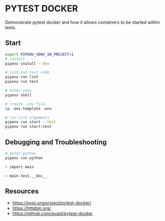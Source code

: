 # PYTEST DOCKER

Demonstrate pytest docker and how it allows containers to be started within tests.  

## Start

```sh
export PIPENV_VENV_IN_PROJECT=1
# install
pipenv install --dev

# lint and test code
pipenv run lint
pipenv run test

# enter venv
pipenv shell

# create .env file
cp .env.template .env

# run with arguments
pipenv run start --test
pipenv run start:test
```

## Debugging and Troubleshooting

```sh
# enter python
pipenv run python

> import main

> main.test.__doc__
```

## Resources

* https://pypi.org/project/pytest-docker/
* https://httpbin.org/
* https://github.com/avast/pytest-docker